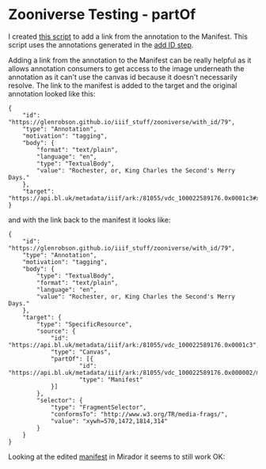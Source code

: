 # Zooniverse Testing - partOf

I created [this script](https://github.com/glenrobson/iiif_stuff/blob/master/zooniverse/partof/addPartOf.py) to add a link from the annotation to the Manifest. This script uses the annotations generated in the [add ID step](../with_id). 

Adding a link from the annotation to the Manifest can be really helpful as it allows annotation consumers to get access to the image underneath the annotation as it can't use the canvas id because it doesn't necessarily resolve. The link to the manifest is added to the target and the original annotation looked like this:

```
{
    "id": "https://glenrobson.github.io/iiif_stuff/zooniverse/with_id/79",
    "type": "Annotation",
    "motivation": "tagging",
    "body": {
        "format": "text/plain",
        "language": "en",
        "type": "TextualBody",
        "value": "Rochester, or, King Charles the Second's Merry Days."
    },
    "target": "https://api.bl.uk/metadata/iiif/ark:/81055/vdc_100022589176.0x0001c3#xywh=570,1472,1814,314"
}
```

and with the link back to the manifest it looks like:

```
{
    "id": "https://glenrobson.github.io/iiif_stuff/zooniverse/with_id/79",
    "type": "Annotation",
    "motivation": "tagging",
    "body": {
        "type": "TextualBody",
        "format": "text/plain",
        "language": "en",
        "value": "Rochester, or, King Charles the Second's Merry Days."
    },
    "target": {
        "type": "SpecificResource",
        "source": {
            "id": "https://api.bl.uk/metadata/iiif/ark:/81055/vdc_100022589176.0x0001c3",
            "type": "Canvas",
            "partOf": [{
                    "id": "https://api.bl.uk/metadata/iiif/ark:/81055/vdc_100022589176.0x000002/manifest.json",
                    "type": "Manifest"
            }]
        },
        "selector": {
            "type": "FragmentSelector",
            "conformsTo": "http://www.w3.org/TR/media-frags/",
            "value": "xywh=570,1472,1814,314"
        }
    }
}
```

Looking at the edited [manifest](manifest.json) in Mirador it seems to still work OK:

<div id="mirador" style="width: 100%; height: calc(100vh - 3px); position: relative;"></div>
<script type='text/javascript' src='https://unpkg.com/mirador@latest/dist/mirador.min.js'></script>
<script type="text/javascript">
      var miradorInstance = Mirador.viewer({
        id: 'mirador',
        windows: [
            {
                manifestId: 'https://glenrobson.github.io/iiif_stuff/zooniverse/partof/manifest.json',
                sideBarPanel: 'annotations',
                sideBarOpen: true
            }
        ],
      });
</script>      

This type of annotation list should also work with another IIIF tool called [Annona](https://ncsu-libraries.github.io/annona/) which is really good for presenting your annotations. Unfortunately it doesn't look like it currently supports this form of annotation. Annona did support the version 2 version of this annotation structure and it means Annona can work with just the annotation page without also being supplied with the manifest. 

<script src="https://ncsu-libraries.github.io/annona/dist/annona.js"></script>
<link rel="stylesheet" type="text/css" href="https://ncsu-libraries.github.io/annona/dist/annona.css">

<div id="storyboard">
<iiif-storyboard annotationlist='https://glenrobson.github.io/iiif_stuff/zooniverse/partof/annoPage-0.json'></iiif-storyboard>
</div>

The annotation pages with part of included in the annotation:

 * [annoPage-0.json](annoPage-0.json)
 * [annoPage-1.json](annoPage-1.json)
 * [annoPage-2.json](annoPage-2.json)
 * [annoPage-3.json](annoPage-3.json)
 * [annoPage-4.json](annoPage-4.json)
 * [annoPage-5.json](annoPage-5.json)
 * [annoPage-6.json](annoPage-6.json)
 * [annoPage-7.json](annoPage-7.json)
 * [annoPage-8.json](annoPage-8.json)
 * [annoPage-9.json](annoPage-9.json)
 * [annoPage-10.json](annoPage-10.json)
 * [annoPage-11.json](annoPage-11.json)
 * [annoPage-12.json](annoPage-12.json)
 * [annoPage-13.json](annoPage-13.json)
 * [annoPage-14.json](annoPage-14.json)
 * [annoPage-15.json](annoPage-15.json)
 * [annoPage-16.json](annoPage-16.json)
 * [annoPage-17.json](annoPage-17.json)
 * [annoPage-18.json](annoPage-18.json)
 * [annoPage-19.json](annoPage-19.json)
 * [annoPage-20.json](annoPage-20.json)
 * [annoPage-21.json](annoPage-21.json)
 * [annoPage-368.json](annoPage-368.json)

